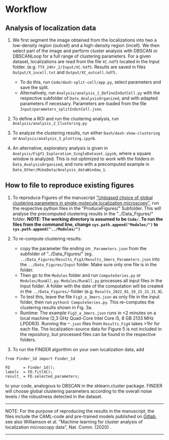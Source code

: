 # Workflow


## Analysis of localization data

1. We first segment the image obtained from the localizations into two a low-density region (outcell) and a high-density region (incell). We then select part of the image and perform cluster analysis with DBSCAN or DBSCANLoop for a full range of clustering parameters. For a given dataset, localizations are read from the file ```XC.hdf5``` located in the Input folder. (e.g. ```TTX_24hr_2/Input/XC.hdf5```. Results are saved in files ```Output/X_incell.txt``` and ```Output/XC_outcell.hdf5.```
	- To do this, run ```Code/dash-split-cell/app.py```, select parameters and save the split.
	- Alternatively, run ```Analysis/analysis_1_DefineInOutCell.py``` with the respective subfolder of ```Data_AnalysisOrganized```, and with adapted parameters if necessary. Parameters are loaded from the file ```Input/parameters_splitInOutCell.json```.
	
2. To define a ROI and run the clustering analysis, run ```Analysis/analysis_2_Clustering.py```

3. To analyze the clustering results, run either ```Dash/dash-show-clustering``` or ```Analysis/analysis_3_plotting.ipynb```.

4. An alternative, exploratory analysis is given in ```Analysis/FigY1_Exploration_SingleDataset.ipynb```, where a square window is analyzed. This is not optimized to work with the folders in ```Data_AnalysisOrganized```, and runs with a precomputed example in ```Data_Other/MikeData/Analysis_dataWindow_1```.

## How to file to reproduce existing figures

1. To reproduce Figures of the manuscript ["Unbiased choice of global clustering parameters in single-molecule localization microscopy"](https://www.biorxiv.org/content/10.1101/2021.02.22.432198v1), run the respective python files in the "ProduceFigures/" Subfolder. This will analyse the precomputed clustering results in the "../Data_Figures/" folder. **NOTE: The working directory is assumed to be ```Code/```. To run the files from the command line, change ```sys.path.append("Modules/")``` to ```sys.path.append("../Modules/")```**

2. To re-compute clustering results:
	- copy the parameter file ending on ```_Parameters.json``` from the subfolder of "../Data_Figures/" (eg. ```../Data_Figures/Results_Fig3/Results_3mers_Parameters.json``` into the ```../Data_Figures/Input``` folder. Make sure only one file is in the folder. 
	- Then go to the ```Modules``` folder and run ```ComputeSeries.py``` or ```Modules/RunAll.py```. ```Modules/RunAll.py``` processes all input files in the Input folder. A folder with the date of the computation will be created in the ```../Data_Figures/```-folder (e.g. ```Results_2022_01_19_15_31_31_0```).
	- To test this, leave the file ```Fig3_a_3mers.json``` as only file in the input folder, then run ```python3 ComputeSeries.py```. This re-computes the clustering results shown in Fig. 3a. 
	- Runtime: The example ```Fig3_a_3mers.json``` runs in <2 minutes on a local machine (2,3 GHz Quad-Core Intel Core i5, 8 GB 2133 MHz LPDDR3). Running the ```*.json``` files from ```Results_Fig4``` takes >1hr for each file. The localization-source data for Figure 5 is not included in the repository, but processed files can be found in the respective folders.

3. To run the FINDER algorithm on your own localization data, add 

```
from Finder_1d import Finder_1d

FD      = Finder_1d();
labels  = FD.fit(XC);                
result_ = FD.selected_parameters;
```

to your code, analogous to DBSCAN in the sklearn.cluster package. FINDER will choose global clustering parameters according to the overall noise levels / the robustness detected in the dataset.

****************************************************************************************************
NOTE: 
For the purpose of reproducing the results in the manuscript, the files include the CAML-code and pre-trained models published on [Gitlab](https://gitlab.com/quokka79/caml), see also
Williamson et al. "Machine learning for cluster analysis of localization
microscopy data", Nat. Comm. (2020) .
****************************************************************************************************


